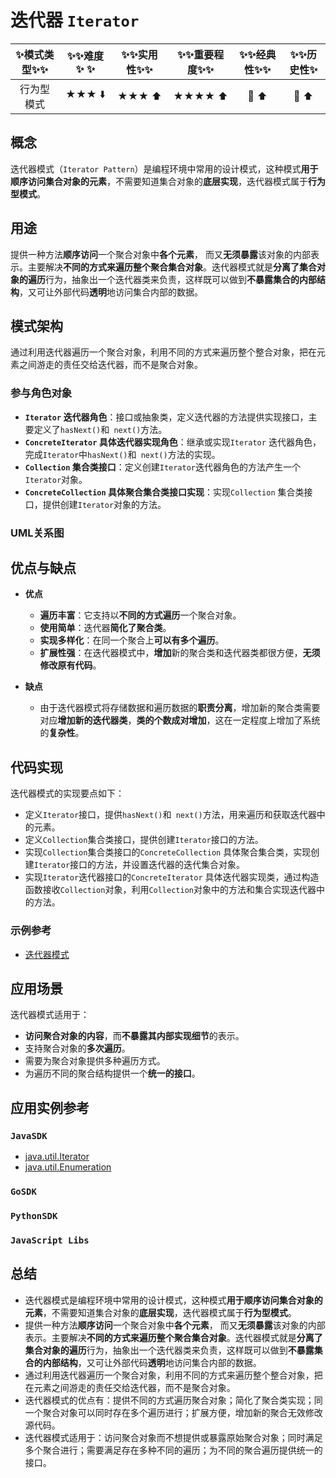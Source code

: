 # 迭代器 `Iterator`

| :sparkles:模式类型:sparkles::sparkles:|:sparkles::sparkles:难度:sparkles:  :sparkles: | :sparkles::sparkles:实用性:sparkles::sparkles: | :sparkles::sparkles:重要程度:sparkles::sparkles: |  :sparkles::sparkles:经典性:sparkles::sparkles: | :sparkles::sparkles:历史性:sparkles: |
| :----------------------------------------: | :-----------------------------------------------: | :-------------------------------------------------: | :----------------------------------------------------: | :--------------------------------------------------: | :--------------------------------------: |
|                 行为型模式                           |                ★★★ :arrow_down:                 |                  ★★★ :arrow_up:                   |                    ★★★★ :arrow_up:                    |              :green_heart:  :arrow_up:               |        :green_heart:  :arrow_up:         |

## 概念
迭代器模式（`Iterator Pattern`）是编程环境中常用的设计模式，这种模式**用于顺序访问集合对象的元素**，不需要知道集合对象的**底层实现**，迭代器模式属于**行为型模式**。

## 用途
提供一种方法**顺序访问**一个聚合对象中**各个元素**， 而又**无须暴露**该对象的内部表示。主要解决**不同的方式来遍历整个聚合集合对象**。迭代器模式就是**分离了集合对象的遍历**行为，抽象出一个迭代器类来负责，这样既可以做到**不暴露集合的内部结构**，又可让外部代码**透明**地访问集合内部的数据。

## 模式架构
通过利用迭代器遍历一个聚合对象，利用不同的方式来遍历整个整合对象，把在元素之间游走的责任交给迭代器，而不是聚合对象。

### 参与角色对象
+ **`Iterator` 迭代器角色**：接口或抽象类，定义迭代器的方法提供实现接口，主要定义了`hasNext()`和` next()`方法。
+ **`ConcreteIterator` 具体迭代器实现角色**：继承或实现`Iterator` 迭代器角色，完成`Iterator`中`hasNext()`和` next()`方法的实现。
+ **`Collection` 集合类接口**：定义创建`Iterator`迭代器角色的方法产生一个 `Iterator`对象。
+ **`ConcreteCollection` 具体聚合集合类接口实现**：实现`Collection` 集合类接口，提供创建`Iterator`对象的方法。

### UML关系图


## 优点与缺点
+ **优点**
	- **遍历丰富**：它支持以**不同的方式遍历**一个聚合对象。 
	- **使用简单**：迭代器**简化了聚合类**。
	- **实现多样化**：在同一个聚合上**可以有多个遍历**。
	- **扩展性强**：在迭代器模式中，**增加**新的聚合类和迭代器类都很方便，**无须修改原有代码**。
	
+ **缺点**
	- 由于迭代器模式将存储数据和遍历数据的**职责分离**，增加新的聚合类需要对应**增加新的迭代器类**，**类的个数成对增加**，这在一定程度上增加了系统的**复杂性**。

## 代码实现
迭代器模式的实现要点如下：
+ 定义`Iterator`接口，提供`hasNext()`和` next()`方法，用来遍历和获取迭代器中的元素。
+ 定义`Collection`集合类接口，提供创建`Iterator`接口的方法。
+ 实现`Collection`集合类接口的`ConcreteCollection` 具体聚合集合类，实现创建`Iterator`接口的方法，并设置迭代器的迭代集合对象。
+ 实现`Iterator`迭代器接口的`ConcreteIterator` 具体迭代器实现类，通过构造函数接收`Collection`对象，利用`Collection`对象中的方法和集合实现迭代器中的方法。


### 示例参考
+ [迭代器模式](./java/io/github/hooj0/iterator/)

## 应用场景
迭代器模式适用于：
+ **访问聚合对象的内容**，而**不暴露其内部实现细节**的表示。
+ 支持聚合对象的**多次遍历**。
+ 需要为聚合对象提供多种遍历方式。
+ 为遍历不同的聚合结构提供一个**统一的接口**。

## 应用实例参考

### `JavaSDK` 
- [java.util.Iterator](http://docs.oracle.com/javase/8/docs/api/java/util/Iterator.html)
- [java.util.Enumeration](http://docs.oracle.com/javase/8/docs/api/java/util/Enumeration.html)

### `GoSDK`

### `PythonSDK`

### `JavaScript Libs`


## 总结
+ 迭代器模式是编程环境中常用的设计模式，这种模式**用于顺序访问集合对象的元素**，不需要知道集合对象的**底层实现**，迭代器模式属于**行为型模式**。
+ 提供一种方法**顺序访问**一个聚合对象中**各个元素**， 而又**无须暴露**该对象的内部表示。主要解决**不同的方式来遍历整个聚合集合对象**。迭代器模式就是**分离了集合对象的遍历**行为，抽象出一个迭代器类来负责，这样既可以做到**不暴露集合的内部结构**，又可让外部代码**透明**地访问集合内部的数据。
+ 通过利用迭代器遍历一个聚合对象，利用不同的方式来遍历整个整合对象，把在元素之间游走的责任交给迭代器，而不是聚合对象。
+ 迭代器模式的优点有：提供不同的方式遍历聚合对象；简化了聚合类实现；同一个聚合对象可以同时存在多个遍历进行；扩展方便，增加新的聚合无效修改源代码。
+ 迭代器模式适用于：访问聚合对象而不想提供或暴露原始聚合对象；同时满足多个聚合进行；需要满足存在多种不同的遍历；为不同的聚合遍历提供统一的接口。